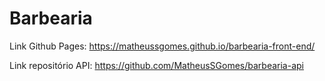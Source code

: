 # Barbearia

Link Github Pages: https://matheussgomes.github.io/barbearia-front-end/

Link repositório API: https://github.com/MatheusSGomes/barbearia-api
